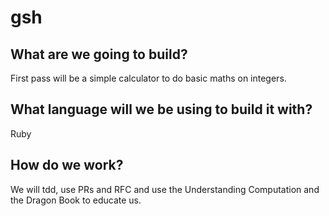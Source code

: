 # gsh

## What are we going to build?

First pass will be a simple calculator to do basic maths on integers.

## What language will we be using to build it with?

Ruby

## How do we work?

We will tdd, use PRs and RFC and use the Understanding Computation and the Dragon Book to educate us.
